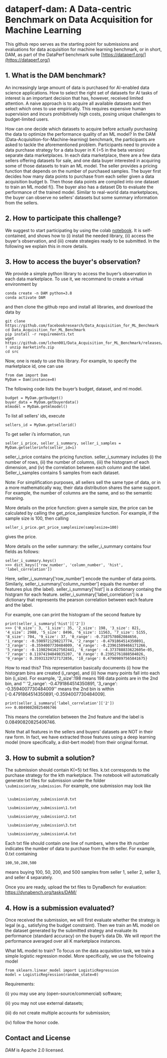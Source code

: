 # dataperf-dam: A Data-centric Benchmark on Data Acquisition for Machine Learning

This github repo serves as the starting point for submissions and evaluations for data acquisition for machine learning benchmark, or in short, DAM, as part of the DataPerf benchmark suite [https://dataperf.org/](https://dataperf.org/)


## 1. What is the DAM benchmark?

An increasingly large amount of data is purchased for AI-enabled data science applications. How to select the right set of datasets for AI tasks of interest is an important decision that has, however, received limited attention. A naive approach is to acquire all available datasets and then select which ones to use empirically. This requires expensive human supervision and incurs prohibitively high costs, posing unique challenges to budget-limited users. 

How can one decide which datasets to acquire before actually purchasing the data to optimize the performance quality of an ML model?  In the DAM (Data-Acquisition-for-Machine-learning) benchmark, the participants are asked to tackle the aforementioned problem. Participants need to provide a data purchase strategy for a data buyer in K (=5 in the beta version) separate data marketplaces. In each data marketplace, there are a few data sellers offering datasets for sale, and one data buyer interested in acquiring some of those datasets to train an ML model. The seller provides a pricing function that depends on the number of purchased samples. The buyer first decides how many data points to purchase from each seller given a data acquisition budget b. Then those data points are compiled into one dataset to train an ML model f(). The buyer also has a dataset Db to evaluate the performance of the trained model. Similar to real-world data marketplaces, the buyer can observe no sellers’ datasets but some summary information from the sellers.

## 2. How to participate this challenge?
We suggest to start participating by using the colab [notebook](https://colab.research.google.com/drive/1shqpk7Z_X_Tb-kiAQmC_nOL9BSRqEIXN?authuser=1#scrollTo=PRY9Ad8QJNfw). It is self-contained, and shows how to (i) install the needed library, (ii) access the buyer's observation, and (iii) create strategies ready to be submitted. In the following we explain this in more details. 

## 3. How to access the buyer's observation?

We provide a simple python library to access the buyer’s observation in each data marketplace.
To use it, we recommand to create a virtual environment by
```
conda create -n DAM python=3.8
conda activate DAM
```
and then clone the github repo and install all libraries, and download the data by
```
git clone https://github.com/facebookresearch/Data_Acquisition_for_ML_Benchmark
cd Data_Acquisition_for_ML_Benchmark
pip install -r requirements.txt
wget https://github.com/lchen001/Data_Acquisition_for_ML_Benchmark/releases/download/v0.0.1/marketinfo.zip
! unzip marketinfo.zip
cd src
```

Now, one is ready to use this library. For example,  to specify the marketplace id, one can use

```
from dam import Dam
MyDam = Dam(instance=0)
```


The following code lists the buyer’s budget, dataset, and ml model.

```
budget = MyDam.getbudget()
buyer_data = MyDam.getbuyerdata()
mlmodel = MyDam.getmlmodel()
```


To list all sellers’ ids, execute 


```
sellers_id = MyDam.getsellerid()
```

To get seller i’s information, run

```
seller_i_price, seller_i_summary, seller_i_samples =  MyDam.getsellerinfo(seller_id=i)
```

seller_i_price contains the pricing function. seller_i_summary includes (i) the number of rows, (ii) the number of columns, (iii) the histogram of each dimension, and (iv) the correlation between each column and the label. Seller_i_samples contains 5 samples from each dataset.  

Note: For simplification purposes, all sellers sell the same type of data, or in a more mathematically way, their data distribution shares the same support. For example, the number of columns are the same, and so the semantic meaning.

More details on the price function: given a sample size, the price can be calculated by calling the get_price_samplesize function. For example, if the sample size is 100, then calling

```
seller_i_price.get_price_samplesize(samplesize=100)
```
gives the price.

More details on the seller summary: the seller_i_summary contains four fields as follows:

```
seller_i_summary.keys()
>>> dict_keys(['row_number', 'column_number', 'hist', 'label_correlation'])
```
Here, seller_i_summary['row_number'] encode the number of data points. Similarly, seller_i_summary['column_number'] equals the number of features plus (the label). seller_i_summary['hist'] is a dictionary containg the histgram for each feature. seller_i_summary['label_correlation'] is a dictionary that represents the pearson correlation between each feature and the label.

For example, one can print the histogram of the second feature by 
```
print(seller_i_summary['hist']['2'])
>>> {'0_size': 3, '1_size': 35, '2_size': 198, '3_size': 821, '4_size': 2988, '5_size': 8496, '6_size': 11563, '7_size': 5155, '8_size': 704, '9_size': 37, '0_range': -0.7187578082084656, '1_range': -0.5989721298217774, '2_range': -0.4791864514350891, '3_range': -0.3594007730484009, '4_range': -0.23961509466171266, '5_range': -0.11982941627502441, '6_range': -4.373788833622605e-05, '7_range': 0.11974194049835207, '8_range': 0.23952761888504026, '9_range': 0.35931329727172856, '10_range': 0.47909897565841675}
```
How to read this? This representation basically documents (i) how the histogram bins are created (i_range), and (ii) how many points fall into each bin (i_size). For example, '2_size':198 means 198 data points are in the 2nd bin, and '' '2_range': -0.4791864514350891, '3_range': -0.3594007730484009'' means the 2nd bin is within [-0.4791864514350891,-0.3594007730484009].

```
print(seller_i_summary['label_correlation']['2'])
>>> 0.08490820825406746
```
This means the correlation between the 2nd feature and the label is 0.08490820825406746.

Note that all features in the sellers and buyers' datasets are NOT in their raw form. In fact, we have extracted those features using a deep learning model (more specifically, a dist-bert model) from their original format.

## 3. How to submit a solution?

The submission should contain K(=5) txt files. k.txt corresponds to the purchase strategy for the kth marketplace. The notebook will automatically generate txt files for submission under the folder ```\submission\my_submission```. For example, one submission may look like


```

 \submission\my_submission\0.txt 

 \submission\my_submission\1.txt 

 \submission\my_submission\2.txt 

 \submission\my_submission\3.txt 

 \submission\my_submission\4.txt

```

Each txt file should contain one line of numbers, where the ith number indicates the number of data to purchase from the ith seller. For example, 0.txt containing

```
100,50,200,500
```

means buying 100, 50, 200, and 500 samples from seller 1, seller 2, seller 3, and seller 4 separately. 

Once you are ready, upload the txt files to DynaBench for evaluation: https://dynabench.org/tasks/DAM/


## 4. How is a submission evaluated?

Once received the submission, we will first evaluate whether the strategy is legal (e.g., satisfying the budget constraint). Then we train an ML model on the dataset generated by the submitted strategy and evaluate its performance (standard accuracy) on the buyer’s data Db. We will report the performance averaged over all K marketplace instances. 

What ML model to train? To focus on the data acquisition task, we train a simple logistic regression model. More specifically, we use the following model 

```
from sklearn.linear_model import LogisticRegression
model = LogisticRegression(random_state=0)	
```  

Requirements:

(i) you may use any (open-source/commercial) software;

(ii) you may not use external datasets;

(iii) do not create multiple accounts for submission;

(iv) follow the honor code.

## Contact and License
_DAM_ is Apache 2.0 licensed.

